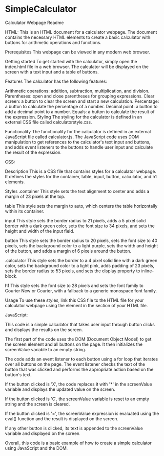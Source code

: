 # SimpleCalculator
Calculator Webpage Readme

HTML:
This is an HTML document for a calculator webpage. The document contains the necessary HTML elements to create a basic calculator with buttons for arithmetic operations and functions.

Prerequisites
This webpage can be viewed in any modern web browser.

Getting started
To get started with the calculator, simply open the index.html file in a web browser. The calculator will be displayed on the screen with a text input and a table of buttons.

Features
The calculator has the following features:

Arithmetic operations: addition, subtraction, multiplication, and division.
Parentheses: open and close parentheses for grouping expressions.
Clear screen: a button to clear the screen and start a new calculation.
Percentage: a button to calculate the percentage of a number.
Decimal point: a button to add a decimal point to a number.
Equals: a button to calculate the result of the expression.
Styling
The styling for the calculator is defined in an external CSS file called calculatorstyle.css.

Functionality
The functionality for the calculator is defined in an external JavaScript file called calculator.js. The JavaScript code uses DOM manipulation to get references to the calculator's text input and buttons, and adds event listeners to the buttons to handle user input and calculate the result of the expression.

CSS: 

Description
This is a CSS file that contains styles for a calculator webpage. It defines the styles for the container, table, input, button, calculator, and h1 elements.

Styles
.container
This style sets the text alignment to center and adds a margin of 23 pixels at the top.

table
This style sets the margin to auto, which centers the table horizontally within its container.

input
This style sets the border radius to 21 pixels, adds a 5 pixel solid border with a dark green color, sets the font size to 34 pixels, and sets the height and width of the input field.

button
This style sets the border radius to 20 pixels, sets the font size to 40 pixels, sets the background color to a light purple, sets the width and height of the button, and adds a margin of 6 pixels around the button.

.calculator
This style sets the border to a 4 pixel solid line with a dark green color, sets the background color to a light pink, adds padding of 23 pixels, sets the border radius to 53 pixels, and sets the display property to inline-block.

h1
This style sets the font size to 28 pixels and sets the font family to Courier New or Courier, with a fallback to a generic monospace font family.

Usage
To use these styles, link this CSS file to the HTML file for your calculator webpage using the <link> element in the <head> section of your HTML file.
<head>
    <link rel="stylesheet" href="calculatorstyle.css">
</head>

JavaScript:

This code is a simple calculator that takes user input through button clicks and displays the results on the screen.

The first part of the code uses the DOM (Document Object Model) to get the screen element and all buttons on the page. It then initializes the screenValue variable to an empty string.

The code adds an event listener to each button using a for loop that iterates over all buttons on the page. The event listener checks the text of the button that was clicked and performs the appropriate action based on the button's text.

If the button clicked is 'X', the code replaces it with '*' in the screenValue variable and displays the updated value on the screen.

If the button clicked is 'C', the screenValue variable is reset to an empty string and the screen is cleared.

If the button clicked is '=', the screenValue expression is evaluated using the eval() function and the result is displayed on the screen.

If any other button is clicked, its text is appended to the screenValue variable and displayed on the screen.

Overall, this code is a basic example of how to create a simple calculator using JavaScript and the DOM.


